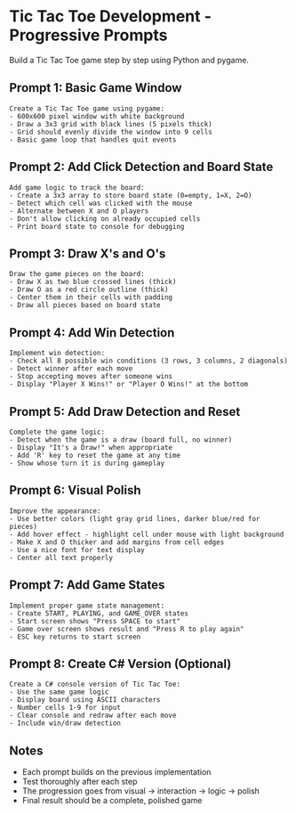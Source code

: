 # Tic Tac Toe Development - Progressive Prompts

Build a Tic Tac Toe game step by step using Python and pygame.

## Prompt 1: Basic Game Window

```
Create a Tic Tac Toe game using pygame:
- 600x600 pixel window with white background
- Draw a 3x3 grid with black lines (5 pixels thick)
- Grid should evenly divide the window into 9 cells
- Basic game loop that handles quit events
```

## Prompt 2: Add Click Detection and Board State

```
Add game logic to track the board:
- Create a 3x3 array to store board state (0=empty, 1=X, 2=O)
- Detect which cell was clicked with the mouse
- Alternate between X and O players
- Don't allow clicking on already occupied cells
- Print board state to console for debugging
```

## Prompt 3: Draw X's and O's

```
Draw the game pieces on the board:
- Draw X as two blue crossed lines (thick)
- Draw O as a red circle outline (thick)
- Center them in their cells with padding
- Draw all pieces based on board state
```

## Prompt 4: Add Win Detection

```
Implement win detection:
- Check all 8 possible win conditions (3 rows, 3 columns, 2 diagonals)
- Detect winner after each move
- Stop accepting moves after someone wins
- Display "Player X Wins!" or "Player O Wins!" at the bottom
```

## Prompt 5: Add Draw Detection and Reset

```
Complete the game logic:
- Detect when the game is a draw (board full, no winner)
- Display "It's a Draw!" when appropriate
- Add 'R' key to reset the game at any time
- Show whose turn it is during gameplay
```

## Prompt 6: Visual Polish

```
Improve the appearance:
- Use better colors (light gray grid lines, darker blue/red for pieces)
- Add hover effect - highlight cell under mouse with light background
- Make X and O thicker and add margins from cell edges
- Use a nice font for text display
- Center all text properly
```

## Prompt 7: Add Game States

```
Implement proper game state management:
- Create START, PLAYING, and GAME_OVER states
- Start screen shows "Press SPACE to start"
- Game over screen shows result and "Press R to play again"
- ESC key returns to start screen
```

## Prompt 8: Create C# Version (Optional)

```
Create a C# console version of Tic Tac Toe:
- Use the same game logic
- Display board using ASCII characters
- Number cells 1-9 for input
- Clear console and redraw after each move
- Include win/draw detection
```

## Notes

- Each prompt builds on the previous implementation
- Test thoroughly after each step
- The progression goes from visual → interaction → logic → polish
- Final result should be a complete, polished game